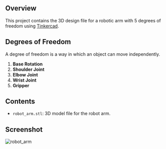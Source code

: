 ## Overview

This project contains the 3D design file for a robotic arm with 5 degrees of freedom using [Tinkercad](https://www.tinkercad.com/).

## Degrees of Freedom

A degree of freedom is a way in which an object can move independently. 

1. **Base Rotation**
2. **Shoulder Joint**
3. **Elbow Joint**
4. **Wrist Joint**
5. **Gripper**

## Contents

- `robot_arm.stl`: 3D model file for the robot arm.

## Screenshot
![robot_arm](https://github.com/user-attachments/assets/fa357e27-b8b9-48a8-a601-fbd98819547e)
